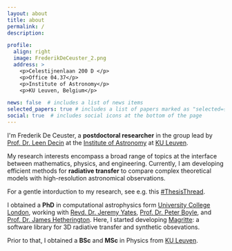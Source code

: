 ```yaml
---
layout: about
title: about
permalink: /
description:

profile:
  align: right
  image: FrederikDeCeuster_2.png
  address: >
    <p>Celestijnenlaan 200 D </p>
    <p>Office 04.37</p>
    <p>Institute of Astronomy</p>
    <p>KU Leuven, Belgium</p>

news: false  # includes a list of news items
selected_papers: true # includes a list of papers marked as "selected={true}"
social: true  # includes social icons at the bottom of the page
---
```


I'm Frederik De Ceuster, a <strong>postdoctoral researcher</strong> in the group lead by [Prof. Dr. Leen Decin](https://fys.kuleuven.be/ster/staff/senior-staff/leen-decin) at the [Institute of Astronomy](https://fys.kuleuven.be/ster) at [KU Leuven](https://www.kuleuven.be/kuleuven/).

My research interests encompass a broad range of topics at the interface between mathematics, physics, and engineering.
Currently, I am developing efficient methods for <strong>radiative transfer</strong> to compare complex theoretical models with high-resolution astronomical observations.

For a gentle intorduction to my research, see e.g. this [#ThesisThread](https://twitter.com/FredDeCeuster/status/1446114019421552641).

I obtained a <strong>PhD</strong> in computational astrophysics form [University College London](https://www.ucl.ac.uk/), working with [Revd. Dr. Jeremy Yates](https://www.ucl.ac.uk/physics-astronomy/people/dr-jeremy-yates), [Prof. Dr. Peter Boyle](https://www2.ph.ed.ac.uk/~paboyle/), and [Prof. Dr. James Hetherington](https://www.turing.ac.uk/people/honorary-fellows/james-hetherington). Here, I started developing [Magritte](/projects/magritte/): a software library for 3D radiative transfer and synthetic obsevations.

Prior to that, I obtained a <strong>BSc</strong> and <strong>MSc</strong> in Physics from [KU Leuven](https://www.kuleuven.be/kuleuven/).

